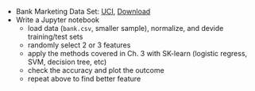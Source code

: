 
 * Bank Marketing Data Set: [UCI](http://archive.ics.uci.edu/ml/datasets/Bank+Marketing), [Download](files/DataSet1)
  * Write a Jupyter notebook 
    * load data (`bank.csv`, smaller sample), normalize, and devide training/test sets
    * randomly select 2 or 3 features
    * apply the methods covered in Ch. 3 with SK-learn (logistic regress, SVM, decision tree, etc)
    * check the accuracy and plot the outcome
    * repeat above to find better feature